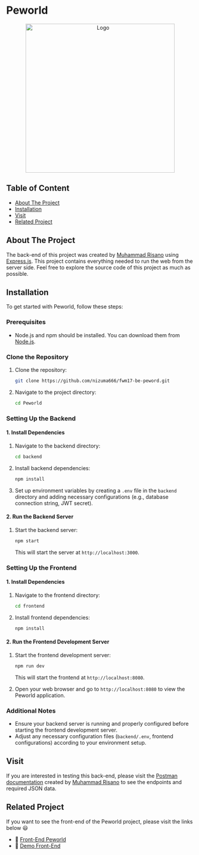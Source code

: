 # Peworld

<p align="center">
  <img src="https://github.com/nizuma666/Peworld/blob/main/src/assets/icons/logo-svg.svg" width="400" alt="Logo" />
</p>

## Table of Content

- [About The Project](#about-the-project)
- [Installation](#installation)
- [Visit](#visit)
- [Related Project](#related-project)

## About The Project
The back-end of this project was created by [Muhammad Risano](https://github.com/muhammadrisano) using [Express.js](https://expressjs.com/). This project contains everything needed to run the web from the server side. Feel free to explore the source code of this project as much as possible.

## Installation

To get started with Peworld, follow these steps:

### Prerequisites

- Node.js and npm should be installed. You can download them from [Node.js](https://nodejs.org/).

### Clone the Repository

1. Clone the repository:
    ```bash
    git clone https://github.com/nizuma666/fwm17-be-peword.git
    ```

2. Navigate to the project directory:
    ```bash
    cd Peworld
    ```

### Setting Up the Backend

#### 1. Install Dependencies

1. Navigate to the backend directory:
    ```bash
    cd backend
    ```

2. Install backend dependencies:
    ```bash
    npm install
    ```

3. Set up environment variables by creating a `.env` file in the `backend` directory and adding necessary configurations (e.g., database connection string, JWT secret).

#### 2. Run the Backend Server

1. Start the backend server:
    ```bash
    npm start
    ```

    This will start the server at `http://localhost:3000`.

### Setting Up the Frontend

#### 1. Install Dependencies

1. Navigate to the frontend directory:
    ```bash
    cd frontend
    ```

2. Install frontend dependencies:
    ```bash
    npm install
    ```

#### 2. Run the Frontend Development Server

1. Start the frontend development server:
    ```bash
    npm run dev
    ```

    This will start the frontend at `http://localhost:8080`.

2. Open your web browser and go to `http://localhost:8080` to view the Peworld application.

### Additional Notes

- Ensure your backend server is running and properly configured before starting the frontend development server.
- Adjust any necessary configuration files (`backend/.env`, frontend configurations) according to your environment setup.

## Visit
If you are interested in testing this back-end, please visit the [Postman documentation](https://documenter.getpostman.com/view/7675329/2s9YysDhDY#d67edcdf-e1ef-468b-9877-2c3e930c82a9) created by [Muhammad Risano](https://github.com/muhammadrisano) to see the endpoints and required JSON data.

## Related Project
If you want to see the front-end of the Peworld project, please visit the links below 😃
- :rocket: [Front-End Peworld](https://github.com/nizuma666/Peworld)
- :rocket: [Demo Front-End](https://crud-react-tailwind-roan.vercel.app/)
